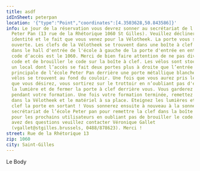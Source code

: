 ```yaml
---
title: asdf
idInSheet: peterpan
location: '{"type":"Point","coordinates":[4.3503628,50.843586]}'
info: Le jour de la réservation vous devrez sonner au secrétariat de l’école
  Peter Pan (13 rue de la Rhétorique 1060 St Gilles). Veuillez décliner votre
  identité et le fait que vous venez pour la Vélotheek. La porte vous sera
  ouverte. Les clefs de la Vélotheek se trouvent dans une boîte à clef situé
  dans le hall d'entrée de l'école à gauche de la porte d'entrée en entrant. Le
  code d’accès est le 1060. Merci de bien faire attention de ne pas divulguer le
  code et de brouiller le code sur la boîte à clef. Les vélos sont stockés dans
  un local dont l’accès se fait deux portes plus à droite que l’entrée
  principale de l’école Peter Pan derrière une porte métallique blanche. Les
  vélos se trouvent au fond du couloir. Une fois que vous aurez pris les vélos
  que vous désirez, vous sortirez sur le trottoir en n’oubliant pas d'éteindre
  la lumière et de fermer la porte à clef derrière vous. Vous garderez les clefs
  pendant votre formation. Une fois votre formation terminée, remettez les vélos
  dans la Vélotheek et le matériel à sa place. Eteignez les lumières et fermez à
  clef la porte en sortant ! Vous sonnerez ensuite à nouveau à la sonnette du
  secrétariat de l’école Peter pan pour remettre la clef dans la boîte à clef
  pour les prochains utilisateurs en oubliant pas de brouiller le code. Si vous
  avez des questions veuillez contacter Véronique Gallet
  (vgallet@stgilles.brussels, 0488/878623). Merci !
street: Rue de la Rhétorique 13
zip: 1060
city: Saint-Gilles
---
```

Le Body